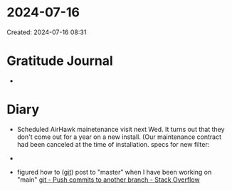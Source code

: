 # 2024-07-16
Created: 2024-07-16 08:31

# Gratitude Journal 

- 

# Diary 

- Scheduled AirHawk mainetenance visit next Wed. It turns out that they don't come out for a year on a new install. (Our maintenance contract had been canceled at the time of installation. specs for new filter:

- 

- figured how to ([git](/git.md)) post to "master" when I have been working on "main"
[git - Push commits to another branch - Stack Overflow](https://stackoverflow.com/questions/13897717/push-commits-to-another-branch "git - Push commits to another branch - Stack Overflow")

